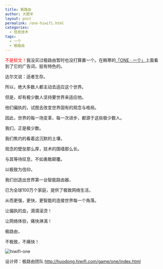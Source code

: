```yaml
---
title: 极路由
author: 大肥羊
layout: post
permalink: /one-hiwifi.html
categories:
  - 信息技术
tags:
  - 一个
  - 极路由
---
```

<span style="color: #ff0000;">不是软文！</span>我没买过极路由暂时也没打算置一个。在韩寒的<a href="http://wufazhuce.com/" target="_blank" rel="external nofollow">「ONE · 一个」</a>上面看到了它的广告词，挺有特色的。  


  
达尔文说：适者生存。

所以，绝大多数人都主动去适应这个世界。

但是，却有极少数人坚持要世界来适应他。

他们偏执的，试图去改变世界固有的观念与格局。

因此，世界的每一场变革、每一次进步，都源于这些极少数人。

我们，正是极少数。

我们焦灼的看着这沉默的土壤，

观念的壁垒那么厚，技术的围墙那么长。

与其等待叹息，不如勇敢颠覆。

以极致为信仰，

我们创造出世界第一台智能路由器，

已为全球100万个家庭，提供了极致网络生活，

从而更强，更快，更智能的连接世界每一个角落。

让偏执的血，滴滴滚烫！

让网络体验，痛快淋漓！

极路由，

不极致，不痛快！

![hiwifi-one][1]

设计师：极路由团队 http://huodong.hiwifi.com/game/one/index.html

 [1]: https://cyhour.com/wp-content/uploads/2014/05/hiwifi-one.png